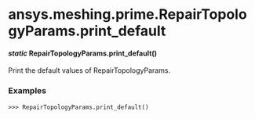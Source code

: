 # ansys.meshing.prime.RepairTopologyParams.print_default

#### *static* RepairTopologyParams.print_default()

Print the default values of RepairTopologyParams.

### Examples

```pycon
>>> RepairTopologyParams.print_default()
```

<!-- !! processed by numpydoc !! -->
